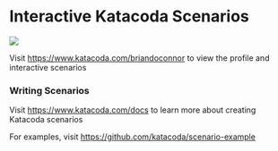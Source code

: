 # Interactive Katacoda Scenarios

[![](http://shields.katacoda.com/katacoda/briandoconnor/count.svg)](https://www.katacoda.com/briandoconnor "Get your profile on Katacoda.com")

Visit https://www.katacoda.com/briandoconnor to view the profile and interactive scenarios

### Writing Scenarios
Visit https://www.katacoda.com/docs to learn more about creating Katacoda scenarios

For examples, visit https://github.com/katacoda/scenario-example

